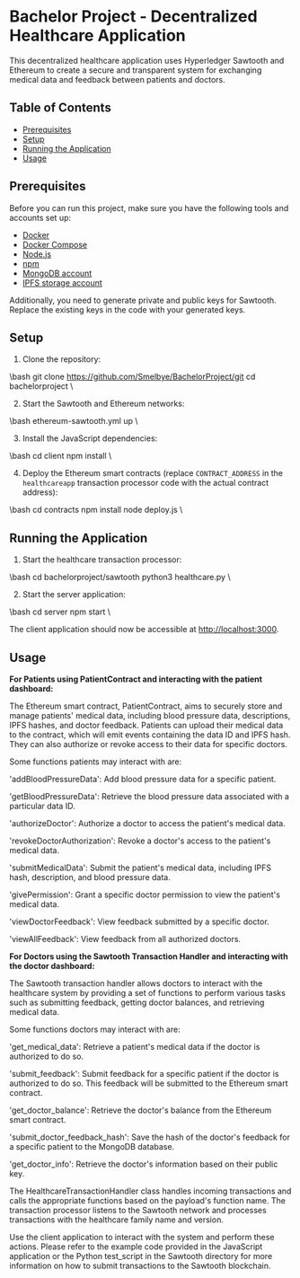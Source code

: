 # Bachelor Project - Decentralized Healthcare Application

This decentralized healthcare application uses Hyperledger Sawtooth and Ethereum to create a secure and transparent system for exchanging medical data and feedback between patients and doctors.

## Table of Contents
- [Prerequisites](#prerequisites)
- [Setup](#setup)
- [Running the Application](#running-the-application)
- [Usage](#usage)

## Prerequisites

Before you can run this project, make sure you have the following tools and accounts set up:

- [Docker](https://www.docker.com/get-started)
- [Docker Compose](https://docs.docker.com/compose/install/)
- [Node.js](https://nodejs.org/en/)
- [npm](https://www.npmjs.com/get-npm)
- [MongoDB account](https://www.mongodb.com/cloud/atlas/signup)
- [IPFS storage account](https://infura.io/register)

Additionally, you need to generate private and public keys for Sawtooth. Replace the existing keys in the code with your generated keys.

## Setup

1. Clone the repository:

\bash
git clone https://github.com/Smelbye/BachelorProject/git
cd bachelorproject
\

2. Start the Sawtooth and Ethereum networks:

\bash
ethereum-sawtooth.yml up
\

3. Install the JavaScript dependencies:

\bash
cd client
npm install
\

4. Deploy the Ethereum smart contracts (replace `CONTRACT_ADDRESS` in the `healthcareapp` transaction processor code with the actual contract address):

\bash
cd contracts
npm install
node deploy.js
\

## Running the Application

1. Start the healthcare transaction processor:

\bash
cd bachelorproject/sawtooth
python3 healthcare.py
\

2. Start the server application:

\bash
cd server
npm start
\

The client application should now be accessible at [http://localhost:3000](http://localhost:3000).

## Usage

**For Patients using PatientContract and interacting with the patient dashboard:**

The Ethereum smart contract, PatientContract, aims to securely store and manage patients' medical data, including blood pressure data, descriptions, IPFS hashes, and doctor feedback. Patients can upload their medical data to the contract, which will emit events containing the data ID and IPFS hash. They can also authorize or revoke access to their data for specific doctors.

Some functions patients may interact with are:

'addBloodPressureData': Add blood pressure data for a specific patient.

'getBloodPressureData': Retrieve the blood pressure data associated with a particular data ID.

'authorizeDoctor': Authorize a doctor to access the patient's medical data.

'revokeDoctorAuthorization': Revoke a doctor's access to the patient's medical data.

'submitMedicalData': Submit the patient's medical data, including IPFS hash, description, and blood pressure data.

'givePermission': Grant a specific doctor permission to view the patient's medical data.

'viewDoctorFeedback': View feedback submitted by a specific doctor.

'viewAllFeedback': View feedback from all authorized doctors.


**For Doctors using the Sawtooth Transaction Handler and interacting with the doctor dashboard:**

The Sawtooth transaction handler allows doctors to interact with the healthcare system by providing a set of functions to perform various tasks such as submitting feedback, getting doctor balances, and retrieving medical data.

Some functions doctors may interact with are:

'get_medical_data': Retrieve a patient's medical data if the doctor is authorized to do so.

'submit_feedback': Submit feedback for a specific patient if the doctor is authorized to do so. This feedback will be submitted to the Ethereum smart contract.

'get_doctor_balance': Retrieve the doctor's balance from the Ethereum smart contract.

'submit_doctor_feedback_hash': Save the hash of the doctor's feedback for a specific patient to the MongoDB database.

'get_doctor_info': Retrieve the doctor's information based on their public key.

The HealthcareTransactionHandler class handles incoming transactions and calls the appropriate functions based on the payload's function name. The transaction processor listens to the Sawtooth network and processes transactions with the healthcare family name and version.

Use the client application to interact with the system and perform these actions. Please refer to the example code provided in the JavaScript application or the Python test_script in the Sawtooth directory for more information on how to submit transactions to the Sawtooth blockchain.
